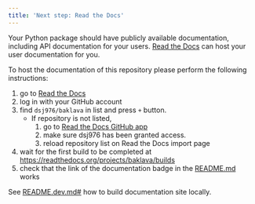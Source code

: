 ```yaml
---
title: 'Next step: Read the Docs'
---
```


Your Python package should have publicly available documentation, including API documentation for your users.
[Read the Docs](https://readthedocs.org) can host your user documentation for you.

To host the documentation of this repository please perform the following instructions:

1. go to [Read the Docs](https://readthedocs.org/dashboard/import/?)
1. log in with your GitHub account
1. find `dsj976/baklava` in list and press `+` button.
   * If repository is not listed,
      1. go to [Read the Docs GitHub app](https://github.com/settings/connections/applications/fae83c942bc1d89609e2)
      2. make sure dsj976 has been granted access.
      3. reload repository list on Read the Docs import page
1. wait for the first build to be completed at <https://readthedocs.org/projects/baklava/builds>
1. check that the link of the documentation badge in the [README.md](https://github.com/dsj976/baklava) works

See [README.dev.md#](https://github.com/dsj976/baklava/blob/main/README.dev.md#generating-the-api-docs) how to build documentation site locally.
